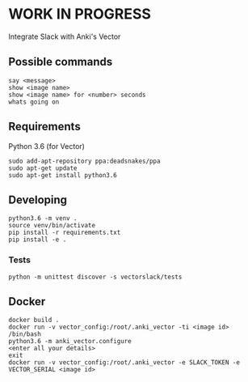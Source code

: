 # WORK IN PROGRESS

Integrate Slack with Anki's Vector

## Possible commands

    say <message>
    show <image name>
    show <image name> for <number> seconds
    whats going on

## Requirements

Python 3.6 (for Vector)

    sudo add-apt-repository ppa:deadsnakes/ppa
    sudo apt-get update
    sudo apt-get install python3.6

## Developing
    
    python3.6 -m venv .
    source venv/bin/activate
    pip install -r requirements.txt
    pip install -e .
    
### Tests

    python -m unittest discover -s vectorslack/tests
    
## Docker

    docker build .
    docker run -v vector_config:/root/.anki_vector -ti <image id> /bin/bash
    python3.6 -m anki_vector.configure
    <enter all your details>
    exit
    docker run -v vector_config:/root/.anki_vector -e SLACK_TOKEN -e VECTOR_SERIAL <image id>
